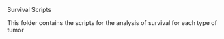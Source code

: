 Survival Scripts

This folder contains the scripts for the analysis of survival for each type of tumor